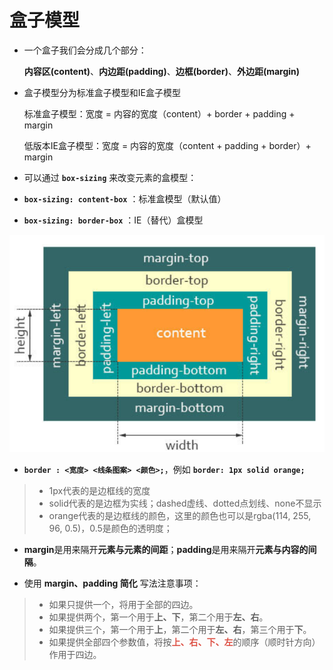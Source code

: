 # 盒子模型

- 一个盒子我们会分成几个部分：

  **内容区(content)**、**内边距(padding)**、**边框(border)**、**外边距(margin)**

- 盒子模型分为标准盒子模型和IE盒子模型

  标准盒子模型：宽度 = 内容的宽度（content）+ border + padding + margin

  低版本IE盒子模型：宽度 = 内容的宽度（content + padding + border）+ margin

- 可以通过 **`box-sizing`** 来改变元素的盒模型：

- **`box-sizing: content-box`** ：标准盒模型（默认值）

- **`box-sizing: border-box`** ：IE（替代）盒模型

![](BoxModel.assets/盒子模型.png)

- **`border : <宽度> <线条图案> <颜色>;`**，例如 **`border: 1px solid orange;`**

> - 1px代表的是边框线的宽度
> - solid代表的是边框为实线；dashed虚线、dotted点划线、none不显示
> - orange代表的是边框线的颜色，这里的颜色也可以是rgba(114, 255, 96, 0.5)，0.5是颜色的透明度；

- **margin**是用来隔开**元素与元素的间距**；**padding**是用来隔开**元素与内容的间隔**。

- 使用 **margin、padding 简化** 写法注意事项：

> - 如果只提供一个，将用于全部的四边。 
> - 如果提供两个，第一个用于**上、下**，第二个用于**左、右**。 
> - 如果提供三个，第一个用于**上**，第二个用于**左、右**，第三个用于**下**。 
> - 如果提供全部四个参数值，将按<strong style="color:#DD5145">上、右、下、左</strong>的顺序（顺时针方向）作用于四边。 